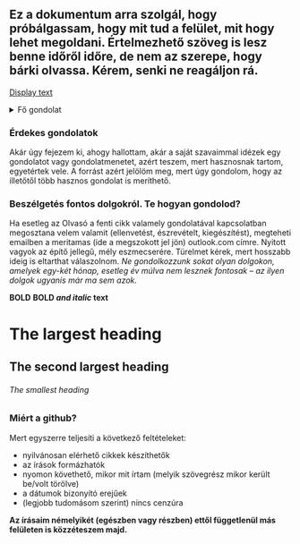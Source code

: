## Ez a dokumentum arra szolgál, hogy próbálgassam, hogy mit tud a felület, mit hogy lehet megoldani. Értelmezhető szöveg is lesz benne időről időre, de nem az szerepe, hogy bárki olvassa. Kérem, senki ne reagáljon rá. 


[Display text](a "Hover text")

<details>
  <summary>Fő gondolat</summary>
  
  Kifejtés. Note that it's important to have a space after the summary tag. You should be able to write any markdown you want inside the `<details>` tag... just make sure you close `<details>` afterward. 
  
  
  <details>
  <summary>Még egy fő gondolat ezen belül</summary>
  
  Kifejtés. Note that it's important to have a space after the summary tag. You should be able to write any markdown you want inside the `<details>` tag... just make sure you close `<details>` afterward. 
  
</details>
  
</details>

### Érdekes gondolatok

Akár úgy fejezem ki, ahogy hallottam, akár a saját szavaimmal idézek egy gondolatot vagy gondolatmenetet, azért teszem, mert hasznosnak tartom, egyetértek vele. A forrást azért jelölöm meg, mert úgy gondolom, hogy az illetőtől több hasznos gondolat is meríthető.

### Beszélgetés fontos dolgokról. Te hogyan gondolod?
Ha esetleg az Olvasó a fenti cikk valamely gondolatával kapcsolatban megosztana velem valamit (ellenvetést, észrevételt, kiegészítést), megteheti emailben a meritamas (ide a megszokott jel jön) outlook.com címre. Nyitott vagyok az építő jellegű, mély eszmecserére.
Türelmet kérek, mert hosszabb ideig is eltarthat válaszolnom. *Ne gondolkozzunk sokat olyan dolgokon, amelyek egy-két hónap, esetleg év múlva nem lesznek fontosak – az ilyen dolgok ugyanis már ma sem azok.*



**BOLD**
**BOLD _and italic_ text**
# The largest heading
## The second largest heading
###### The smallest heading


### Miért a github?
Mert egyszerre teljesíti a következő feltételeket:<ul>
<li>nyilvánosan elérhető cikkek készíthetők</li>
<li>az írások formázhatók</li>
<li>nyomon követhető, mikor mit írtam (melyik szövegrész mikor került be/volt törölve)</li>
<li>a dátumok bizonyító erejűek</li>
<li>(legjobb tudomásom szerint) nincs cenzúra</li>
</ul>

**Az írásaim némelyikét (egészben vagy részben) ettől függetlenül más felületen is közzéteszem majd.**
